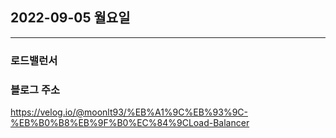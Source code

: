 ## 2022-09-05 월요일

---

### 로드밸런서

### 블로그 주소
https://velog.io/@moonlt93/%EB%A1%9C%EB%93%9C-%EB%B0%B8%EB%9F%B0%EC%84%9CLoad-Balancer

